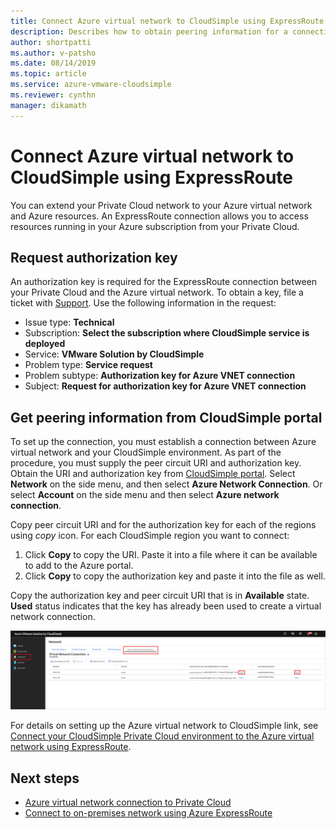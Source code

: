 ```yaml
--- 
title: Connect Azure virtual network to CloudSimple using ExpressRoute - Azure VMware Solution by CloudSimple
description: Describes how to obtain peering information for a connection between the Azure virtual network and your CloudSimple environment
author: shortpatti
ms.author: v-patsho
ms.date: 08/14/2019 
ms.topic: article 
ms.service: azure-vmware-cloudsimple 
ms.reviewer: cynthn 
manager: dikamath 
---
```


# Connect Azure virtual network to CloudSimple using ExpressRoute

You can extend your Private Cloud network to your Azure virtual network and Azure resources. An ExpressRoute connection allows you to access resources running in your Azure subscription from your Private Cloud.

## Request authorization key

An authorization key is required for the ExpressRoute connection between your Private Cloud and the Azure virtual network. To obtain a key, file a ticket with <a href="https://portal.azure.com/#blade/Microsoft_Azure_Support/HelpAndSupportBlade/newsupportrequest" target="_blank">Support</a>.  Use the following information in the request:

* Issue type: **Technical**
* Subscription: **Select the subscription where CloudSimple service is deployed**
* Service: **VMware Solution by CloudSimple**
* Problem type: **Service request**
* Problem subtype: **Authorization key for Azure VNET connection**
* Subject: **Request for authorization key for Azure VNET connection**

## Get peering information from CloudSimple portal

To set up the connection, you must establish a connection between Azure virtual network and your CloudSimple environment.  As part of the procedure, you must supply the peer circuit URI and authorization key. Obtain the URI and authorization key from [CloudSimple portal](access-cloudsimple-portal.md).  Select **Network** on the side menu, and then select **Azure Network Connection**. Or select **Account** on the side menu and then select **Azure network connection**.

Copy peer circuit URI and for the authorization key for each of the regions using *copy* icon. For each CloudSimple region you want to connect:

1. Click **Copy** to copy the URI. Paste it into a file where it can be available to add to the Azure portal.  
2. Click **Copy** to copy the authorization key and paste it into the file as well.

Copy the authorization key and peer circuit URI that is in **Available** state.  **Used** status indicates that the key has already been used to create a virtual network connection.

![Virtual Network Connection page](media/virtual-network-connection.png)

For details on setting up the Azure virtual network to CloudSimple link, see [Connect your CloudSimple Private Cloud environment to the Azure virtual network using ExpressRoute](azure-expressroute-connection.md).

## Next steps

* [Azure virtual network connection to Private Cloud](azure-expressroute-connection.md)
* [Connect to on-premises network using Azure ExpressRoute](on-premises-connection.md)
